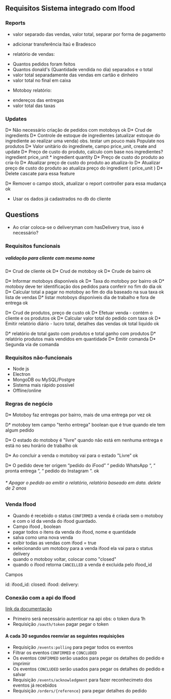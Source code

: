 ## Requisitos Sistema integrado com Ifood

### Reports

- valor separado das vendas, valor total, separar por forma de pagamento
- adicionar transferência Itaú e Bradesco

- relatório de vendas:

* Quantos pedidos foram feitos
* Quantos donald's (Quantidade vendida no dia) separados e o total
* valor total separadamente das vendas em cartão e dinheiro
* valor total no final em caixa

- Motoboy relatório:

* endereços das entregas
* valor total das taxas

### Updates

D* Não necessário criação de pedidos com motoboys ok
D* Crud de ingredients
D* Controle de estoque de ingredientes (atualizar estoque do ingrediente ao realizar uma venda) obs. testar um pouco mais
Populate nos produtos
D* Valor unitário do ingredinete, campo price_unit, create and update
D* Preço de custo do produto, calculo com base nos ingredientes? ingredient price_unit * ingredient quantity
D* Preço de custo do produto ao cria-lo
D* Atualizar preço de custo do produto ao atualiza-lo
D* Atualizar preço de custo do produto ao atualiza preço do ingredient ( price_unit )
D* Delete cascate para essa feature

D\* Remover o campo stock, atualizar o report controller para essa mudança ok

- Usar os dados já cadastrados no db do cliente

## Questions

- Ao criar coloca-se o deliveryman com hasDelivery true, isso é necessário?

### Requisitos funcionais

##### validação para cliente com mesmo nome

D* Crud de cliente ok
D* Crud de motoboy ok
D\* Crude de bairro ok

<!-- * Motoboys tem dias de trabalho -->

D* Informar motoboys disponíveis ok
D* Taxa do motoboy por bairro ok
D* motoboy deve ter identificação dos pedidos para conferir no fim do dia ok
D* Calcular total a pagar no motoboy ao fim do dia baseado na sua taxa ok lista de vendas
D\* listar motoboys disponíveis dia de trabalho e fora de entrega ok

<!-- * Selecionar motoboys por dia -->

D* Crud de produtos, preço de custo ok
D* Efetuar venda - contém o cliente e os produtos ok
D* Calcular valor total do pedido com taxa ok
D* Emitir relatório diário - lucro total, detalhes das vendas ok total liquido ok

D* relatório de total gasto com produtos e total ganho com produtos
D* relatório produtos mais vendidos em quantidade
D* Emitir comanda
D* Segunda via de comanda

### Requisitos não-funcionais

- Node js
- Electron
- MongoDB ou MySQL/Postgre
- Sistema mais rápido possível
- Offline/online

### Regras de negócio

D\* Motoboy faz entregas por bairro, mais de uma entrega por vez ok

D\* motoboy tem campo "tenho entrega" boolean que é true quando ele tem algum pedido

D\* O estado do motoboy é "livre" quando não está em nenhuma entrega e está no seu horário de trabalho ok

D\* Ao concluir a venda o motoboy vai para o estado "Livre" ok

D\* O pedido deve ter origem “pedido do iFood” “ pedido WhatsApp “, “ pronta entrega “, “ pedido do Instagram “. ok

###### \* Apagar o pedido ao emitir o relatório, relatório baseado em data. delete de 2 anos

### Venda Ifood

- Quando é recebido o status `CONFIRMED` a venda é criada sem o motoboy e com o id da venda do ifood guardado.
- Campo ifood , boolean
- pagar todos o itens da venda do ifood, nome e quantidade
- salva como uma nova venda
- exibir todas as vendas com ifood = true
- selecionando um motoboy para a venda ifood ela vai para o status delivery
- quando o motoboy voltar, colocar como "closed"
- quando o ifood retorna `CANCELLED` a venda é excluida pelo ifood_id

Campos

id:
ifood_id:
closed:
ifood:
delivery:

### Conexão com a api do Ifood

[link da documentação](https://developer.ifood.com.br/reference)

- Primeiro será necessário autenticar na api
  obs: o token dura 1h
- Requisição `/oauth/token` pagar pegar o token

#### A cada 30 segundos reenviar as seguintes requisições

- Requisição `/events:polling` para pegar todos os eventos
- Filtrar os eventos `CONFIRMED` e `CONCLUDED`
- Os eventos `CONFIRMED` serão usados para pegar os detalhes do pedido e imprimir
- Os eventos `CONCLUDED` serão usados para pegar os detalhes do pedido e salvar
- Requisição `/events/acknowledgment` para fazer reconhecimeto dos eventos já recebidos
- Requisição `/orders/{reference}` para pegar detalhes do pedido
